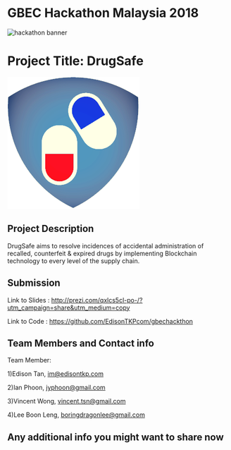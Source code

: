 # GBEC Hackathon Malaysia 2018
![hackathon banner](https://github.com/GoBlockchainNetwork/HackathonMalaysia2018/blob/master/docs/banner.jpg)

# Project Title: DrugSafe

![app](https://github.com/EdisonTKPcom/gbechackthon/blob/master/web/logo_ori.png)

## Project Description

DrugSafe aims to resolve incidences of accidental administration of recalled, counterfeit & expired drugs by implementing Blockchain technology to every level of the supply chain.

## Submission

Link to Slides :  http://prezi.com/qxlcs5cl-po-/?utm_campaign=share&utm_medium=copy

Link to Code : https://github.com/EdisonTKPcom/gbechackthon

## Team Members and Contact info

Team Member: 

1)Edison Tan, im@edisontkp.com

2)Ian Phoon, jyphoon@gmail.com

3)Vincent Wong, vincent.tsn@gmail.com

4)Lee Boon Leng, boringdragonlee@gmail.com

## Any additional info you might want to share now
